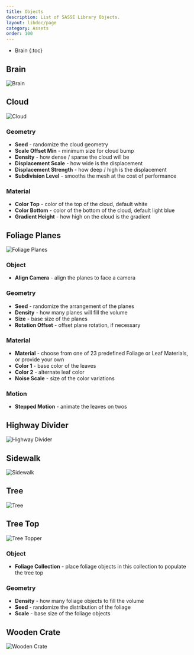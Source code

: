 ```yaml
---
title: Objects
description: List of SASSE Library Objects.
layout: libdoc/page
category: Assets
order: 100
---
```

- Brain
{:toc}

## Brain
![Brain](/assets/Assets/Objects/Brain_Preview.png)

## Cloud
![Cloud](/assets/Assets/Objects/Cloud_Preview.png)
### Geometry
- **Seed** - randomize the cloud geometry
- **Scale Offset Min** - minimum size for cloud bump
- **Density** - how dense / sparse the cloud will be
- **Displacement Scale** - how wide is the displacement
- **Displacement Strength** - how deep / high is the displacement
- **Subdivision Level** - smooths the mesh at the cost of performance
### Material
- **Color Top** - color of the top of the cloud, default white
- **Color Bottom** - color of the bottom of the cloud, default light blue
- **Gradient Height** - how high on the cloud is the gradient

## Foliage Planes
![Foliage Planes](/assets/Assets/Objects/Foliage_Planes+Preview.png)
### Object
- **Align Camera** - align the planes to face a camera

### Geometry
- **Seed** - randomize the arrangement of the planes
- **Density** - how many planes will fill the volume
- **Size** - base size of the planes
- **Rotation Offset** - offset plane rotation, if necessary

### Material
 - **Material** - choose from one of 23 predefined Foliage or Leaf Materials, or provide your own
 - **Color 1** - base color of the leaves
 - **Color 2** - alternate leaf color
 - **Noise Scale** - size of the color variations

### Motion
- **Stepped Motion** - animate the leaves on twos

## Highway Divider
![Highway Divider](/assets/Assets/Objects/Highway_Divider_Preview.png)

## Sidewalk
![Sidewalk](/assets/Assets/Objects/Sidewalk_Preview.png)

## Tree
![Tree](/assets/Assets/Objects/Tree_Preview.png)

## Tree Top
![Tree Topper](/assets/Assets/Objects/Tree_Topper_Preview.png)
### Object
- **Foliage Collection** - place foliage objects in this collection to populate the tree top

### Geometry
- **Density** - how many foliage objects to fill the volume
- **Seed** - randomize the distribution of the foliage
- **Scale** - base size of the foliage objects

## Wooden Crate
![Wooden Crate](/assets/Assets/Objects/Wooden_Crate_Preview.png)

